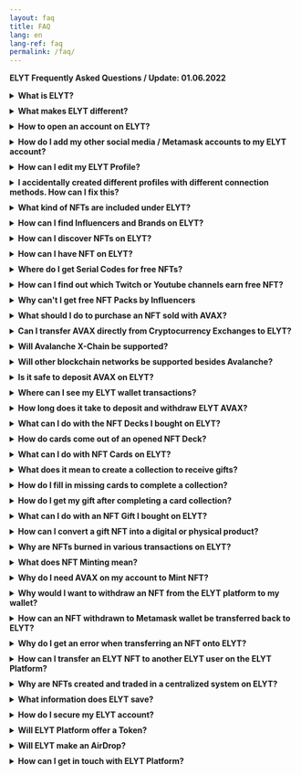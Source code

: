 ```yaml
---
layout: faq
title: FAQ
lang: en
lang-ref: faq
permalink: /faq/
---
```

<style>
      details {
    margin-bottom: 10px;
}
</style>
**ELYT Frequently Asked Questions / Update: 01.06.2022**

<details>
  <summary><b>What is ELYT?</b></summary> 
ELYT is a new generation of earning, customer loyalty and marketing platform. ELYT creates a connection between Influencer, Users and Brands. ELYT utilizes some Web3 technologies with a  unique approach and uses NFTs.
</details>

<details>
  <summary><b>What makes ELYT different?</b></summary>
With a distinctive business model, ELYT solves the problem of a falling floor price of NFTs. In addition, ELYT allows any user to create a profile account without requiring a cryptocurrency wallet. Users can acquire NFTs and conduct transactions on ELYT. This innovative method, ELYT, builds a bridge between Web2 and Web3.
</details>
  
<details>
  <summary><b>How to open an account on ELYT?</b></summary>
There are multiple ways to open an ELYT account. You can connect to ELYT with one of your recent accounts, such as Twitter, Twitch, Telegram, Facebook, Discord, your email address, or your mobile phone number. You can also connect to ELYT with your <a href="https://metamask.io" target="_blank">Metamask</a> account and create a profile.
</details>

<details>
  <summary><b>How do I add my other social media / Metamask accounts to my ELYT account?</b></summary>
After creating your ELYT account with any option, you can define your other accounts by using the <a href="https://elyt.net/profile/social-accounts" target="_blank">My Social Accounts</a> section at the bottom of your account management page.
</details>

<details>
  <summary><b>How can I edit my ELYT Profile?</b></summary>
After logging into your ELYT account, you can define your account details by using the <a href="https://elyt.net/profile/me" target="_blank">Profile</a> section at the bottom of your account management page.
</details>

<details>
   <summary><b>I accidentally created different profiles with different connection methods. How can I fix this?</b></summary>
ELYT provides several options for creating a profile. If you have created multiple profiles using different methods and want to consolidate these methods into a single main account, please specify a main profile account. Then, login to the profile you want to unlink your connection method. On the My Social Media Accounts page, connect a new Metamask account to this profile, and disconnect the other connection method. You can now link the removed connection method to your main profile. The NFTs from the disconnected profile will not be migrated; you must manually transfer these NFTs to the other account.
</details>

<details>
  <summary><b>What kind of NFTs are included under ELYT?</b></summary>
Apart from its own NFTs, ELYT offers you many different NFT options by working with Influencers and Brands.

Those NFT options are divided into three basic categories: Decks, Cards, and Gifts.

The decks contain various cards and gifts can be bought with the collections created with these cards.
</details>

<details>
  <summary><b>How can I find Influencers and Brands on ELYT?</b></summary>
You can access all Influencers and Brands on the platform from the <a href="https://elyt.net/influencers" target="_blank">Influencers</a> option in the ELYT main menu.
</details>

<details>
  <summary><b>How can I discover NFTs on ELYT?</b></summary>
You can explore all NFTs on the platform with the <a href="https://elyt.net/explore" target="_blank">Explore</a> option in the ELYT main menu.
</details>

<details>
  <summary><b>How can I have NFT on ELYT?</b></summary>
There are various methods to have NFT on ELYT;
<ul>
    <li>Follow various Twitch channels to get free decks</li>
    <li>Subscribe to various Twitch channels to get free decks</li>
    <li>Subscribing to various Youtube channels to get free decks</li>
    <li>Use Serial Codes to get free decks</li>
    <li>Pay with AVAX to buy decks</li>
</ul>
</details>

<details>
  <summary><b>Where do I get Serial Codes for free NFTs?</b></summary>
Serial Codes are distributed at a variety of events, live broadcasts, and via various platforms.
</details>

<details>
  <summary><b>How can I find out which Twitch or Youtube channels earn free NFT?</b></summary>
In the Explore section under ELYT, you can view all relevant free NFTs on ELYT by ticking Free NFTs in the left hand filter or directly using <a href="https://elyt.net/explore?free=true" target="_blank">this link</a> .
</details>

<details>
   <summary><b>Why can't I get free NFT Packs by Influencers</b></summary>
To receive some free NFT Packages from some Influencers, you must be a paid subscriber to those Influencers' Twitch or Youtube channels. Influencers only give away free NFT Packages to their followers who are paid subscribers to the relevant media channel. Please make certain that you meet this requirement. The "Get Free" buttons and descriptions of such packages will be updated as soon as possible to be more informative for our users.
</details>

<details>
  <summary><b>What should I do to purchase an NFT sold with AVAX?</b></summary>
You must enter the <a href="https://elyt.net/profile/wallet" target="_blank">My Wallet</a> section under your ELYT Profile page. Here you can deposit AVAX to your account on the platform with two different options.
<ul>
    <li>By transferring directly if you have linked your Metamask account</li>
    <li>By sending from any Avalanche C-Chain address with the deposit option.</li>
</ul>
</details>

<details>
  <summary><b>Can I transfer AVAX directly from Cryptocurrency Exchanges to ELYT?</b></summary>
Yes, you can. However, you should make sure that the cryptocurrency exchange you will send to has Avalanche C-Chain support. ELYT currently does not allow AVAX transfers via Avalanche X-Chain.
</details>

<details>
  <summary><b>Will Avalanche X-Chain be supported?</b></summary>
Currently, Avalanche X-Chain is not supported. In the future, this option can be evaluated and implemented considering user demands.
</details>

<details>
  <summary><b>Will other blockchain networks be supported besides Avalanche?</b></summary>
Yes, integration with different blockchain networks will be provided in the future.
</details>

<details>
  <summary><b>Is it safe to deposit AVAX on ELYT?</b></summary>
The infrastructure of ELYT has been designed professionally and has passed numerous audits. The hot and cold wallet structure of ELYT has been meticulously designed, and 85 percent of the assets in ELYT wallets are protected on the cold wallets. Users can deposit and withdraw AVAX at any time to their ELYT wallet.
</details>

<details>
  <summary><b>Where can I see my ELYT wallet transactions?</b></summary>
You can see all your wallet activities by entering the <a href="https://elyt.net/profile/logs" target="_blank">My Logs</a> section under your ELYT Profile page.
</details>

<details>
  <summary><b>How long does it take to deposit and withdraw ELYT AVAX?</b></summary>
ELYT AVAX deposits and withdrawals take less than a minute.
</details>

<details>
  <summary><b>What can I do with the NFT Decks I bought on ELYT?</b></summary>
All digital assets on ELYT are designed in NFT standard. For an NFT Package you have purchased;
<ul>
    <li>You can get the cards inside your NFT Deck by opening it.</li>
    <li>You can transfer your NFT Deck to another address on the ELYT platform.</li>
    <li>You can list your NFT Deck for sale with AVAX</li>
    <li>You Can Mint Your NFT Deck</li>
</ul>
</details>

<details>
  <summary><b>How do cards come out of an opened NFT Deck?</b></summary>
Each NFT Deck on ELYT has a distinct structure. An opened NFT Deck is burned (removed from the system), but all cards that come out of it are identified as a new NFTs for the user. These cards can have varying rarities and properties.
</details>

<details>
  <summary><b>What can I do with NFT Cards on ELYT?</b></summary>
All digital assets on ELYT are designed in NFT standard. For an NFT Card you have;
<ul>
    <li>You can transfer your NFT Card to another address on the ELYT platform.</li>
    <li>You can list your NFT Card for sale with AVAX</li>
    <li>You Can Mint Your NFT Card</li>
    <li>You can use your NFT Card to create a collection to buy a gift?</li>
</ul>
</details>

<details>
  <summary><b>What does it mean to create a collection to receive gifts?</b></summary>
Many gift options are offered to users on ELYT. To receive these gifts, ELYT users need to create a collection with various cards. On each gift page, users are shown which cards they need to receive that gift and how many of those cards they have.
</details>

<details>
  <summary><b>How do I fill in missing cards to complete a collection?</b></summary>
When you click on one of the missing cards, you will be taken to the card's detail page. This page lists decks that contain that card. You can purchase these decks using the options provided, and you can try to find this card by opening the decks. Remember that not every card is included in every deck; the cards are classified based on their rarity levels, and the likelihood of which cards will emerge from a deck is displayed on the relevant deck page.

ELYT users can also complete a collection by purchasing missing cards from other users who have the same card.

ELYT users can also obtain cards by creating a general purchase order for a missing card and having one of the users holding that card respond to this offer. ELYT functions as an NFT exchange thanks to this feature.
</details>

<details>
  <summary><b>How do I get my gift after completing a card collection?</b></summary>
If you have completed the collection required to receive a gift, you will be notified on the relevant gift page that you have fulfilled the necessary conditions to receive that gift, and you can then request that gift. When this is done, the Gift is identified as an NFT to the user, and the NFT Cards issued to receive the Gift are destroyed (completely removed from the system).
</details>

<details>
  <summary><b>What can I do with an NFT Gift I bought on ELYT?</b></summary>
All digital assets on ELYT are designed in NFT standard. For an NFT Gift you have;
<ul>
    <li>You can convert your NFT Gift into a digital or physical gift.</li>
    <li>You can transfer your NFT Gift to another address on the ELYT platform.</li>
    <li>You can list your NFT Gift for sale with AVAX</li>
    <li>You Can Mint Your NFT Gift</li>
</ul>
</details>

<details>
  <summary><b>How can I convert a gift NFT into a digital or physical product?</b></summary>
A Gift NFT is burned (completely removed from the system) as soon as it is used (Redeem), and the person using that Gift NFT is presented with a unique code and description text. The user can reach his digital or physical gift with the code he has by following the instructions given to him.
</details>

<details>
  <summary><b>Why are NFTs burned in various transactions on ELYT?</b></summary>
ELYT provides a viable business model for NFTs. The limited number of NFTs will be reduced by burning them after they have served their purpose. As the total volume decreases, we anticipate that this approach will increase the value of the remaining NFTs.
</details>

<details>
  <summary><b>What does NFT Minting mean?</b></summary>
ELYT NFTs are created in NFT standards but securely stored on a centralized structure. Users must perform Minting in order to migrate an NFT to the blockchain network. To mint, your Metamask wallet must be connected to the ELYT platform and your ELYT wallet balance must be at least 0.1 AVAX. The corresponding NFT is created on the Avalanche Blockchain network after minting and can be withdrawn to your Metamask wallet.
</details>

<details>
  <summary><b>Why do I need AVAX on my account to Mint NFT?</b></summary>
For on-chain transactions, ELYT currently utilizes the Avalanche Blockchain Network. Every transaction that occurs here has a cost. As a result, an NFT Minting transaction incurs a fee of 0.01 AVAX, which is deducted from the account of the user who is minting the NFT.
</details>

<details>
  <summary><b>Why would I want to withdraw an NFT from the ELYT platform to my wallet?</b></summary>
Because of the nature of the blockchain ecosystem, a user has complete control over his or her NFT. ELYT protects and stores NFTs for users, but the user is free to take this liability. Following the minting process, he/she can withdraw any NFTs to his/her Metamask wallet and perform any transactions on his/her wallet.
</details>

<details>
  <summary><b>How can an NFT withdrawn to Metamask wallet be transferred back to ELYT?</b></summary>
If you are connected to ELYT with the Metamask wallet containing the relevant NFT, you can go to that NFT's page and load it back to ELYT from the section showing the NFTs you own.
</details>

<details>
  <summary><b>Why do I get an error when transferring an NFT onto ELYT?</b></summary>
On ELYT, NFT transfers are only possible between addresses on the system. If the recipient address to which you want to transfer NFT does not belong to an ELYT account, the transfer will fail. To send NFT to addresses other than ELYT, first mint the relevant NFT, withdraw it to your Metamask wallet, and then send it using the traditional method.
</details>

<details>
   <summary><b>How can I transfer an ELYT NFT to another ELYT user on the ELYT Platform?</b></summary>
You must enter the wallet address of the ELYT Profile of the user to whom you wish to transfer the NFT. After logging into a profile on ELYT, the wallet address of that profile can be found on My Wallet page by clicking on DESPOSIT button. You can transfer any NFT to this user by going to the page of the NFT you want to send, you should use the ELYT Wallet address with the Transfer function of that NFT.
</details>

<details>
  <summary><b>Why are NFTs created and traded in a centralized system on ELYT?</b></summary>
Millions of people have never used blockchain applications or have a cryptocurrency wallet. ELYT makes it possible for those users to have NFTs in the simplest way possible. However, in order to accomplish this, ELYT infrastructure must function in a custodial manner. Furthermore, ELYT allows all of its users to mint their NFTs and freely move them off the platform.
</details>

<details>
  <summary><b>What information does ELYT save?</b></summary>
ELYT stores the information you share on your profile page and information about your transactions on the platform. You can access detailed information in our User and Confidentiality Agreements.
</details>

<details>
  <summary><b>How do I secure my ELYT account?</b></summary>
You should ensure that you have complete control over your social media accounts, e-mail , mobile phone number and Metamask account. For NFT and AVAX withdrawals, ELYT uses two-factor authentication (2FA), but if your social media accounts or Metamask wallet account that you use to connect to ELYT are compromised in any way, malicious people may gain access to your ELYT account. Similarly, if malicious individuals gain access to your 2FA methods, they will be able to withdraw your assets from the platform. Users are responsible for safeguarding their accounts and 2FA tools.
</details>

<details>
  <summary><b>Will ELYT Platform offer a Token?</b></summary>
In the future, we will share details about the ELYT Token structure, economy and utilization. 
</details>


<details>
  <summary><b>Will ELYT make an AirDrop?</b></summary>
Why not? If we were you, we would create a complete profile and try to do as many transactions as possible ;)
</details>


<details>
  <summary><b>How can I get in touch with ELYT Platform?</b></summary>
You can contact us with the forms at the footer section of our site, and share your questions, suggestions and problems with us.
</details>


